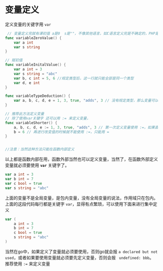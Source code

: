 # 变量定义

定义变量的关键字用 `var` 
```go
 // 变量定义完就有课初值 a是0  s是""，不像其他语言，如C语言定义完是不确定的，PHP是null
func variableZeroValue() {
    var a int
    var s string
}
```

```go
// 赋初值
func variableInitalValue() {
    var a int = 3
    var s string = "abc"
    var b, c int = 5, 6 //规定类型后，这一行就只能全部是同一个类型
    var d, e int
}
```

```go
func variableTypeDeduction() {
    var a, b, c, d, e = 1, 3, true, "adds", 3 // 没有规定类型，那么变量可以不是同一个类型，go语言中也叫推导类型，就是变量类型编译器根据值来推导出来
}
```

```go
// 推荐此方法定义变量
// 除了使用var关键字 还可以用 := 来定义变量，
func variableShorter() {
    a, b, c, d, e := 1, 3, true, "adds", 3 // 第一次定义变量使用 :=，如果直接使用=，编译会报错，变量为定义
    b = 6 // 再进行改变值的时候就不能使用 :=，只能用 =
}


//注意：当然这种方法只能在函数内部定义
```

以上都是函数内部在用，函数外部当然也可以定义变量，当然了，在函数外部定义变量就必须要使用 **`var`** 关键字了。
```go
var a int = 3
var b int = 7
var c bool = true
var s string = "abc"
```
上面的变量不是全局变量，是包内变量，没有全局变量的说法，作用域只在包内。  
上面的这段代码每行都是关键字 `var`，显得有点繁琐，可以使用下面来进行集中定义
```go
var (
    a int = 3
    b int = 7
    c bool = true
    s string = "abc"
)

```

当然在go中，如果定义了变量就必须要使用，否则go就会报 `a declared but not used`，或者如果要使用变量就必须要先定义变量，否则会报 ` undefined: bbb`。
推荐使用 `:=` 来定义变量 